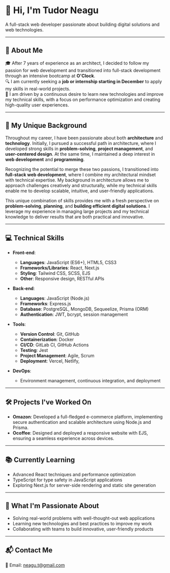 # 👋 Hi, I'm **Tudor Neagu**

A full-stack web developer passionate about building digital solutions and web technologies.

---

## 🚀 **About Me**

🎓 After 7 years of experience as an architect, I decided to follow my passion for web development and transitioned into full-stack development through an intensive bootcamp at **O'Clock**.  
🔍 I am currently seeking a **job or internship starting in December** to apply my skills in real-world projects.  
🌱 I am driven by a continuous desire to learn new technologies and improve my technical skills, with a focus on performance optimization and creating high-quality user experiences.

---

## 💼 **My Unique Background**

Throughout my career, I have been passionate about both **architecture** and **technology**. Initially, I pursued a successful path in architecture, where I developed strong skills in **problem-solving**, **project management**, and **user-centered design**. At the same time, I maintained a deep interest in **web development** and **programming**.

Recognizing the potential to merge these two passions, I transitioned into **full-stack web development**, where I combine my architectural mindset with technical expertise. My background in architecture allows me to approach challenges creatively and structurally, while my technical skills enable me to develop scalable, intuitive, and user-friendly applications.

This unique combination of skills provides me with a fresh perspective on **problem-solving**, **planning**, and **building efficient digital solutions**. I leverage my experience in managing large projects and my technical knowledge to deliver results that are both practical and innovative.

---

## 💻 **Technical Skills**

- **Front-end**:  
  - **Languages**: JavaScript (ES6+), HTML5, CSS3  
  - **Frameworks/Libraries**: React, Next.js  
  - **Styling**: Tailwind CSS, SCSS, EJS  
  - **Other**: Responsive design, RESTful APIs

- **Back-end**:  
  - **Languages**: JavaScript (Node.js)  
  - **Frameworks**: Express.js  
  - **Database**: PostgreSQL, MongoDB, Sequeelize, Prisma (ORM)  
  - **Authentication**: JWT, bcrypt, session management

- **Tools**:  
  - **Version Control**: Git, GitHub  
  - **Containerization**: Docker  
  - **CI/CD**: GitLab CI, GitHub Actions  
  - **Testing**: Jest  
  - **Project Management**: Agile, Scrum  
  - **Deployment**: Vercel, Netlify, 

- **DevOps**:  
  - Environment management, continuous integration, and deployment

---

## 🛠️ **Projects I've Worked On**

- **Omazon**: Developed a full-fledged e-commerce platform, implementing secure authentication and scalable architecture using Node.js and Prisma.
- **Ocoffee**: Designed and deployed a responsive website with EJS, ensuring a seamless experience across devices.

---

## 📚 **Currently Learning**

- Advanced React techniques and performance optimization
- TypeScript for type safety in JavaScript applications
- Exploring Next.js for server-side rendering and static site generation

---

## 🌟 **What I'm Passionate About**

- Solving real-world problems with well-thought-out web applications
- Learning new technologies and best practices to improve my work
- Collaborating with teams to build innovative, user-friendly products

---

## 📬 **Contact Me**

📧 Email: neagu.t@gmail.com

